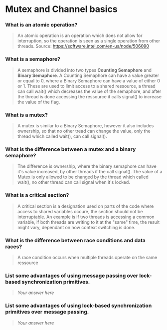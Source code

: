 # Mutex and Channel basics

### What is an atomic operation?
> An atomic operation is an operation which does not allow for interruption, so the operation is seen as a single operation from other threads. Source: https://software.intel.com/en-us/node/506090

### What is a semaphore?
> A semaphore is divided into two types **Counting Semaphore** and **Binary Semaphore**. A Counting Semaphore can have a value greater or equal to 0, where a Binary Semaphore can have a value of either 0 or 1. These are used to limit access to a shared ressource, a thread can call wait() which decreases the value of the semaphore, and after the thread is done accessing the ressource it calls signal() to increase the value of the flag. 

### What is a mutex?
> A mutex is similar to a Binary Semaphore, however it also includes ownership, so that no other tread can change the value, only the thread which called wait(), can call signal().

### What is the difference between a mutex and a binary semaphore?
> The difference is ownership, where the binary semaphore can have it's value increased, by other threads if the call signal(). The value of a Mutex is only allowed to be changed by the thread which called wait(), no other thread can call signal when it's locked. 

### What is a critical section?
> A critical section is a designation used on parts of the code where access to shared variables occure, the section should not be interruptable. An example is if two threads is accessing a common variable, if both threads are writing to it at the "same" time, the result might vary, dependant on how context switching is done.

### What is the difference between race conditions and data races?
 > A race condition occurs when multiple threads operate on the same ressource 

### List some advantages of using message passing over lock-based synchronization primitives.
> *Your answer here*

### List some advantages of using lock-based synchronization primitives over message passing.
> *Your answer here*
